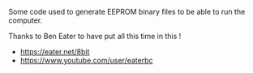 Some code used to generate EEPROM binary files to be able to run the computer.

Thanks to Ben Eater to have put all this time in this !
* https://eater.net/8bit
* https://www.youtube.com/user/eaterbc